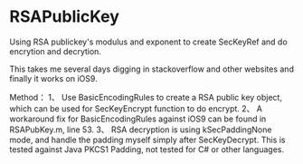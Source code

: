 # RSAPublicKey
Using RSA publickey's modulus and exponent to create SecKeyRef and do encrytion and decrytion.

This takes me several days digging in stackoverflow and other websites and finally it works on iOS9.

Method：
1、	Use BasicEncodingRules to create a RSA public key object, which can be used for SecKeyEncrypt function to do encrypt.
2、	A workaround fix for BasicEncodingRules against iOS9 can be found in RSAPubKey.m, line 53.
3、	RSA decryption is using kSecPaddingNone mode, and handle the padding myself simply after SecKeyDecrypt. This is tested against Java PKCS1 Padding, not tested for C# or other languages.

